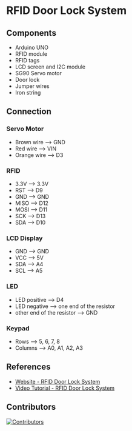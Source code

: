 # RFID Door Lock System 

## Components 
- Arduino UNO
- RFID module
- RFID tags
- LCD screen and I2C module
- SG90 Servo motor 
- Door lock
- Jumper wires
- Iron string

## Connection
### Servo Motor
- Brown wire --> GND
- Red wire --> VIN
- Orange wire --> D3

### RFID
- 3.3V --> 3.3V
- RST --> D9
- GND --> GND
- MISO --> D12
- MOSI --> D11
- SCK --> D13
- SDA --> D10

### LCD Display
- GND --> GND
- VCC --> 5V
- SDA --> A4
- SCL --> A5

### LED
- LED positive --> D4
- LED negative --> one end of the resistor
- other end of the resistor --> GND

### Keypad
- Rows --> 5, 6, 7, 8
- Columns --> A0, A1, A2, A3


## References
- [Website - RFID Door Lock System](https://srituhobby.com/how-to-make-a-rfid-door-lock-with-arduino/)
- [Video Tutorial - RFID Door Lock System](https://youtu.be/GOO84CGBPz8?feature=shared)

## Contributors
[![Contributors](https://contrib.rocks/image?repo=TamilPriyaV/210701282-CS19P11-IOT-Lab)](https://github.com/TamilPriyaV/210701282-CS19P11-IOT-Lab/graphs/contributors)
